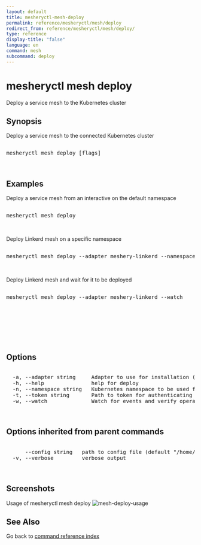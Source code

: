 ```yaml
---
layout: default
title: mesheryctl-mesh-deploy
permalink: reference/mesheryctl/mesh/deploy
redirect_from: reference/mesheryctl/mesh/deploy/
type: reference
display-title: "false"
language: en
command: mesh
subcommand: deploy
---
```


# mesheryctl mesh deploy

Deploy a service mesh to the Kubernetes cluster

## Synopsis

Deploy a service mesh to the connected Kubernetes cluster

<pre class='codeblock-pre'>
<div class='codeblock'>
mesheryctl mesh deploy [flags]

</div>
</pre> 

## Examples

Deploy a service mesh from an interactive on the default namespace
<pre class='codeblock-pre'>
<div class='codeblock'>
mesheryctl mesh deploy

</div>
</pre> 

Deploy Linkerd mesh on a specific namespace
<pre class='codeblock-pre'>
<div class='codeblock'>
mesheryctl mesh deploy --adapter meshery-linkerd --namespace linkerd-ns

</div>
</pre> 

Deploy Linkerd mesh and wait for it to be deployed
<pre class='codeblock-pre'>
<div class='codeblock'>
mesheryctl mesh deploy --adapter meshery-linkerd --watch

</div>
</pre> 

<pre class='codeblock-pre'>
<div class='codeblock'>
		

</div>
</pre> 

## Options

<pre class='codeblock-pre'>
<div class='codeblock'>
  -a, --adapter string     Adapter to use for installation (default "meshery-istio:10000")
  -h, --help               help for deploy
  -n, --namespace string   Kubernetes namespace to be used for deploying the validation tests and sample workload (default "default")
  -t, --token string       Path to token for authenticating to Meshery API
  -w, --watch              Watch for events and verify operation (in beta testing)

</div>
</pre>

## Options inherited from parent commands

<pre class='codeblock-pre'>
<div class='codeblock'>
      --config string   path to config file (default "/home/admin-pc/.meshery/config.yaml")
  -v, --verbose         verbose output

</div>
</pre>

## Screenshots

Usage of mesheryctl mesh deploy
![mesh-deploy-usage](/assets/img/mesheryctl/deploy-mesh.png)

## See Also

Go back to [command reference index](/reference/mesheryctl/) 
